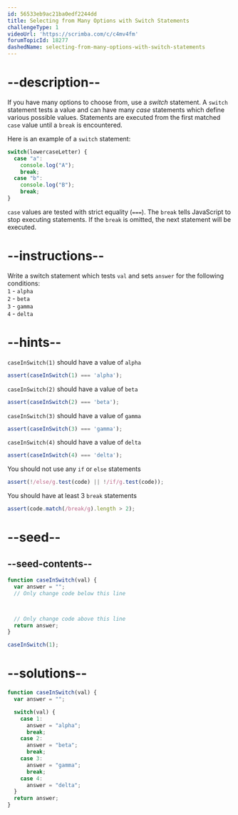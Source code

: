 ```yaml
---
id: 56533eb9ac21ba0edf2244dd
title: Selecting from Many Options with Switch Statements
challengeType: 1
videoUrl: 'https://scrimba.com/c/c4mv4fm'
forumTopicId: 18277
dashedName: selecting-from-many-options-with-switch-statements
---
```


# --description--

If you have many options to choose from, use a <dfn>switch</dfn> statement. A `switch` statement tests a value and can have many <dfn>case</dfn> statements which define various possible values. Statements are executed from the first matched `case` value until a `break` is encountered.

Here is an example of a `switch` statement:

```js
switch(lowercaseLetter) {
  case "a":
    console.log("A");
    break;
  case "b":
    console.log("B");
    break;
}
```

`case` values are tested with strict equality (`===`). The `break` tells JavaScript to stop executing statements. If the `break` is omitted, the next statement will be executed.

# --instructions--

Write a switch statement which tests `val` and sets `answer` for the following conditions:  
`1` - `alpha`  
`2` - `beta`  
`3` - `gamma`  
`4` - `delta`

# --hints--

`caseInSwitch(1)` should have a value of `alpha`

```js
assert(caseInSwitch(1) === 'alpha');
```

`caseInSwitch(2)` should have a value of `beta`

```js
assert(caseInSwitch(2) === 'beta');
```

`caseInSwitch(3)` should have a value of `gamma`

```js
assert(caseInSwitch(3) === 'gamma');
```

`caseInSwitch(4)` should have a value of `delta`

```js
assert(caseInSwitch(4) === 'delta');
```

You should not use any `if` or `else` statements

```js
assert(!/else/g.test(code) || !/if/g.test(code));
```

You should have at least 3 `break` statements

```js
assert(code.match(/break/g).length > 2);
```

# --seed--

## --seed-contents--

```js
function caseInSwitch(val) {
  var answer = "";
  // Only change code below this line



  // Only change code above this line
  return answer;
}

caseInSwitch(1);
```

# --solutions--

```js
function caseInSwitch(val) {
  var answer = "";

  switch(val) {
    case 1:
      answer = "alpha";
      break;
    case 2:
      answer = "beta";
      break;
    case 3:
      answer = "gamma";
      break;
    case 4:
      answer = "delta";
  }
  return answer;
}
```
